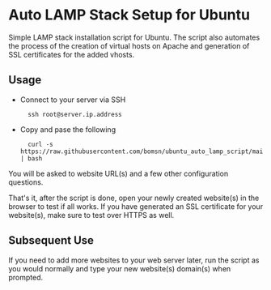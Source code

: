 # Auto LAMP Stack Setup for Ubuntu
Simple LAMP stack installation script for Ubuntu. The script also automates the process of the creation of virtual hosts on Apache and generation of SSL certificates for the added vhosts.

## Usage

- Connect to your server via SSH

        ssh root@server.ip.address

- Copy and pase the following 

        curl -s https://raw.githubusercontent.com/bomsn/ubuntu_auto_lamp_script/main/ubuntu_auto_lamp_setup.sh | bash

You will be asked to website URL(s) and a few other configuration questions.

That's it, after the script is done, open your newly created website(s) in the browser to test if all works. If you have generated an SSL certificate for your website(s), make sure to test over HTTPS as well. 

## Subsequent Use

If you need to add more websites to your web server later, run the script as you would normally and type your new website(s) domain(s) when prompted.
